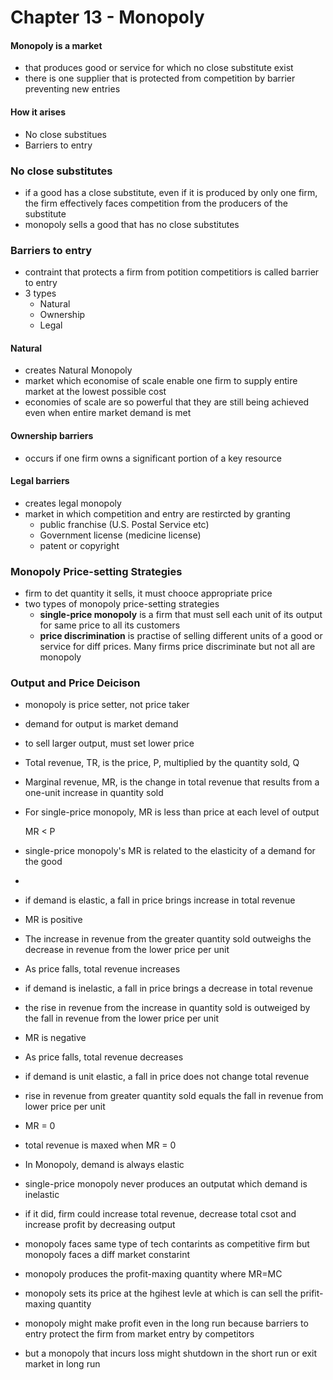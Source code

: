 # Chapter 13 - Monopoly

#### Monopoly is a market
- that produces good or service for which no close substitute exist
- there is one supplier that is protected from competition by barrier preventing new entries

#### How it arises
- No close substitues
- Barriers to entry

### No close substitutes
- if a good has a close substitute, even if it is produced by only one firm, the firm effectively faces competition from the producers of the substitute
- monopoly sells a good that has no close substitutes

### Barriers to entry
- contraint that protects a firm from potition competitiors is called barrier to entry
- 3 types
	- Natural
	- Ownership
	- Legal

#### Natural
- creates Natural Monopoly
- market which economise of scale enable one firm to supply entire market at the lowest possible cost
- economies of scale are so powerful that they are still being achieved even when entire market demand is met

#### Ownership barriers
- occurs if one firm owns a significant portion of a key resource

#### Legal barriers
- creates legal monopoly
- market in which competition and entry are restircted by granting
	- public franchise (U.S. Postal Service etc)
	- Government license (medicine license)
	- patent or copyright

### Monopoly Price-setting Strategies
- firm to det quantity it sells, it must chooce appropriate price
- two types of monopoly price-setting strategies
	- __single-price monopoly__ is a firm that must sell each unit of its output for same price to all its customers
	- __price discrimination__ is practise of selling different units of a good or service for diff prices. Many firms price discriminate but not all are monopoly

### Output and Price Deicison
- monopoly is price setter, not price taker
- demand for output is market demand
- to sell larger output, must set lower price
- Total revenue, TR, is the price, P, multiplied by the quantity sold, Q
- Marginal revenue, MR, is the change in total revenue that results from a one-unit increase in quantity sold
- For single-price monopoly, MR is less than price at each level of output

	MR < P

- single-price monopoly's MR is related to the elasticity of a demand for the good
-
- if demand is elastic, a fall in price brings increase in total revenue
- MR is positive
- The increase in revenue from the greater quantity sold outweighs the decrease in revenue from the lower price per unit
- As price falls, total revenue increases

- if demand is inelastic, a fall in price brings a decrease in total revenue
- the rise in revenue from the increase in quantity sold is outweiged by the fall in revenue from the lower price per unit
- MR is negative
- As price falls, total revenue decreases

- if demand is unit elastic, a fall in price does not change total revenue
- rise in revenue from greater quantity sold equals the fall in revenue from lower price per unit
- MR = 0
- total revenue is maxed when MR = 0

- In Monopoly, demand is always elastic
- single-price monopoly never produces an outputat which demand is inelastic
- if it did, firm could increase total revenue, decrease total csot and increase profit by decreasing output

- monopoly faces same type of tech contarints as competitive firm but monopoly faces a diff market constarint
- monopoly produces the profit-maxing quantity where MR=MC
- monopoly sets its price at the hgihest levle at which is can sell the prifit-maxing quantity
- monopoly might make profit even in the long run because barriers to entry protect the firm from market entry by competitors
- but a monopoly that incurs loss might shutdown in the short run or exit market in long run
